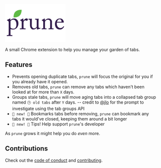 <img src="./chrome-store-assets/prune-full.jpg" width="200" />

A small Chrome extension to help you manage your garden of tabs.

## Features

- Prevents opening duplicate tabs, `prune` will focus the original for you if you already have it opened.
- Removes old tabs, `prune` can remove any tabs which haven't been looked at for more than `X` days.
- Groups stale tabs, `prune` will move aging tabs into a collapsed tab group named `🕒 old tabs` after `Y` days. -- credit to [@jlo](https://github.com/jeffreyolio) for the prompt to investigate using the tab groups API
- `🎉 new! 🎉` Bookmarks tabs before removing, `prune` can bookmark any tabs it would've closed, keeping them around a bit longer
- `🎉 new! 🎉` Tips! Help support `prune`'s developer

As `prune` grows it might help you do *even* more.

## Contributions

Check out the [code of conduct](CODE_OF_CONDUCT.md) and [contributing](CONTRIBUTING.md).
